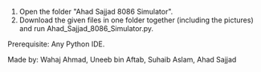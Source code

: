 1. Open the folder "Ahad Sajjad 8086 Simulator".
2. Download the given files in one folder together (including the pictures) and run Ahad_Sajjad_8086_Simulator.py. 

Prerequisite: Any Python IDE.

Made by: Wahaj Ahmad, Uneeb bin Aftab, Suhaib Aslam, Ahad Sajjad
